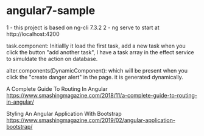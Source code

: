 # angular7-sample

1 - this project is based on ng-cli 7.3.2
2 - ng serve to start at http://localhost:4200

task.component: Initiallly it load the first task, add a new task when you click the button "add another task", I have a task array in the effect service to simuldate the action on database.

alter.components(DynamicComponent): which will be present when you click the "create danger alert" in the page. it is generated dynamically.


A Complete Guide To Routing In Angular
https://www.smashingmagazine.com/2018/11/a-complete-guide-to-routing-in-angular/


Styling An Angular Application With Bootstrap
https://www.smashingmagazine.com/2019/02/angular-application-bootstrap/
